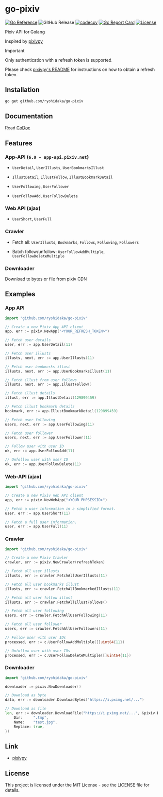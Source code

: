 # go-pixiv

[![Go Reference](https://pkg.go.dev/badge/github.com/ryohidaka/go-pixiv.svg)](https://pkg.go.dev/github.com/ryohidaka/go-pixiv)
![GitHub Release](https://img.shields.io/github/v/release/ryohidaka/go-pixiv)
[![codecov](https://codecov.io/gh/ryohidaka/go-pixiv/graph/badge.svg?token=Q7U8FMv9bn)](https://codecov.io/gh/ryohidaka/go-pixiv)
[![Go Report Card](https://goreportcard.com/badge/github.com/ryohidaka/go-pixiv)](https://goreportcard.com/report/github.com/ryohidaka/go-pixiv)
[![License](https://img.shields.io/badge/license-MIT-blue.svg)](https://opensource.org/licenses/MIT)

Pixiv API for Golang

Inspired by [pixivpy](https://github.com/upbit/pixivpy/tree/master)

> [!IMPORTANT]
> Only authentication with a refresh token is supported.
>
> Please check [pixivpy's README](https://github.com/upbit/pixivpy/tree/master) for instructions on how to obtain a refresh token.

## Installation

```bash
go get github.com/ryohidaka/go-pixiv
```

## Documentation

Read [GoDoc](https://pkg.go.dev/github.com/ryohidaka/go-pixiv)

## Features

### App-API (`6.0 - app-api.pixiv.net`)

- `UserDetail`, `UserIllusts`, `UserBookmarksIllust`

- `IllustDetail`, `IllustFollow`, `IllustBookmarkDetail`

- `UserFollowing`, `UserFollower`

- `UserFollowAdd`, `UserFollowDelete`

### Web API (ajax)

- `UserShort`, `UserFull`

### Crawler

- Fetch all: `UserIllusts`, `Bookmarks`, `Follows`, `Following`, `Followers`

- Batch follow/unfollow: `UserFollowAddMultiple`, `UserFollowDeleteMultiple`

### Downloader

Download to bytes or file from pixiv CDN

## Examples

### App API

```go
import "github.com/ryohidaka/go-pixiv"

// Create a new Pixiv App API client
app, err := pixiv.NewApp("<YOUR_REFRESH_TOKEN>")

// Fetch user details
user, err := app.UserDetail(11)

// Fetch user illusts
illusts, next, err := app.UserIllusts(11)

// Fetch user bookmarks illust
illusts, next, err := app.UserBookmarksIllust(11)

// Fetch illust from user follows
illusts, next, err := app.IllustFollow()

// Fetch illust details
illust, err := app.IllustDetail(129899459)

// Fetch illust bookmark details
bookmark, err := app.IllustBookmarkDetail(129899459)

// Fetch user following
users, next, err := app.UserFollowing(11)

// Fetch user follower
users, next, err := app.UserFollower(11)

// Follow user with user ID
ok, err := app.UserFollowAdd(11)

// Unfollow user with user ID
ok, err := app.UserFollowDelete(11)
```

### Web-API (ajax)

```go
import "github.com/ryohidaka/go-pixiv"

// Create a new Pixiv Web API client
app, err := pixiv.NewWebApp("<YOUR_PHPSESSID>")

// Fetch a user information in a simplified format.
user, err := app.UserShort(11)

// Fetch a full user information.
user, err := app.UserFull(11)
```

### Crawler

```go
import "github.com/ryohidaka/go-pixiv"

// Create a new Pixiv Crawler
crawler, err := pixiv.NewCrawler(refreshToken)

// Fetch all user illusts
illusts, err := crawler.FetchAllUserIllusts(11)

// Fetch all user bookmarks illust
illusts, err := crawler.FetchAllBookmarkedIllusts(11)

// Fetch all user follow illust
illusts, err := crawler.FetchAllIllustFollows()

// Fetch all user following
users, err := crawler.FetchAllUserFollowing(11)

// Fetch all user follower
users, err := crawler.FetchAllUserFollowers(11)

// Follow user with user IDs
processed, err := c.UserFollowAddMultiple([]uint64{11})

// Unfollow user with user IDs
processed, err := c.UserFollowDeleteMultiple([]uint64{11})
```

### Downloader

```go
import "github.com/ryohidaka/go-pixiv"

downloader := pixiv.NewDownloader()

// Download as byte
data, err := downloader.DownloadBytes("https://i.pximg.net/...")

// Download as file
len, err := downloader.DownloadFile("https://i.pximg.net/...", &pixiv.DownloadFileOptions{
    Dir:     ".tmp",
    Name:    "test.jpg",
    Replace: true,
})
```

## Link

- [pixivpy](https://github.com/upbit/pixivpy/tree/master)

## License

This project is licensed under the MIT License - see the [LICENSE](LICENSE) file for details.
